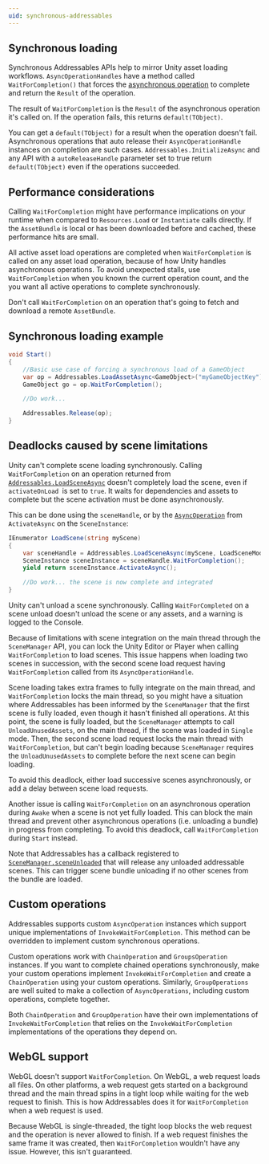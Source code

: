 ```yaml
---
uid: synchronous-addressables
---
```


## Synchronous loading

Synchronous Addressables APIs help to mirror Unity asset loading workflows. `AsyncOperationHandles` have a method called `WaitForCompletion()` that forces the [asynchronous operation](AddressableAssetsAsyncOperationHandle.md) to complete and return the `Result` of the operation.

The result of `WaitForCompletion` is the `Result` of the asynchronous operation it's called on. If the operation fails, this returns `default(TObject)`.

You can get a `default(TObject)` for a result when the operation doesn't fail. Asynchronous operations that auto release their `AsyncOperationHandle` instances on completion are such cases.  `Addressables.InitializeAsync` and any API with a `autoReleaseHandle` parameter set to true return `default(TObject)` even if the operations succeeded.

## Performance considerations

Calling `WaitForCompletion` might have performance implications on your runtime when compared to `Resources.Load` or `Instantiate` calls directly. If the `AssetBundle` is local or has been downloaded before and cached, these performance hits are small.

All active asset load operations are completed when `WaitForCompletion` is called on any asset load operation, because of how Unity handles asynchronous operations. To avoid unexpected stalls, use `WaitForCompletion` when you known the current operation count, and the you want all active operations to complete synchronously.

Don't call `WaitForCompletion` on an operation that's going to fetch and download a remote `AssetBundle`.

## Synchronous loading example

```c#
void Start()
{
    //Basic use case of forcing a synchronous load of a GameObject
    var op = Addressables.LoadAssetAsync<GameObject>("myGameObjectKey");
    GameObject go = op.WaitForCompletion();

    //Do work...

    Addressables.Release(op);
}
```

## Deadlocks caused by scene limitations

Unity can't complete scene loading synchronously. Calling `WaitForCompletion` on an operation returned from [`Addressables.LoadSceneAsync`](xref:UnityEngine.AddressableAssets.Addressables.LoadSceneAsync*) doesn't completely load the scene, even if `activateOnLoad `is set to `true`. It waits for dependencies and assets to complete but the scene activation must be done asynchronously.

This can be done using the `sceneHandle`, or by the [`AsyncOperation`](xref:UnityEngine.AsyncOperation) from `ActivateAsync` on the `SceneInstance`:

```c#
IEnumerator LoadScene(string myScene)
{
    var sceneHandle = Addressables.LoadSceneAsync(myScene, LoadSceneMode.Additive);
    SceneInstance sceneInstance = sceneHandle.WaitForCompletion();
    yield return sceneInstance.ActivateAsync();

    //Do work... the scene is now complete and integrated
}
```

Unity can't unload a scene synchronously. Calling `WaitForCompleted` on a scene unload doesn't unload the scene or any assets, and a warning is logged to the Console.

Because of limitations with scene integration on the main thread through the `SceneManager` API, you can lock the Unity Editor or Player when calling `WaitForCompletion` to load scenes. This issue happens when loading two scenes in succession, with the second scene load request having `WaitForCompletion` called from its `AsyncOperationHandle`.

Scene loading takes extra frames to fully integrate on the main thread, and `WaitForCompletion` locks the main thread, so you might have a situation where Addressables has been informed by the `SceneManager` that the first scene is fully loaded, even though it hasn't finished all operations. At this point, the scene is fully loaded, but the `SceneManager` attempts to call `UnloadUnusedAssets`, on the main thread, if the scene was loaded in `Single` mode. Then, the second scene load request locks the main thread with `WaitForCompletion`, but can't begin loading because `SceneManager` requires the `UnloadUnusedAssets` to complete before the next scene can begin loading.

To avoid this deadlock, either load successive scenes asynchronously, or add a delay between scene load requests.

Another issue is calling `WaitForCompletion` on an asynchronous operation during `Awake` when a scene is not yet fully loaded. This can block the main thread and prevent other asynchronous operations (i.e. unloading a bundle) in progress from completing. To avoid this deadlock, call `WaitForCompletion` during `Start` instead.

Note that Addressables has a callback registered to [`SceneManager.sceneUnloaded`](xref:UnityEngine.SceneManagement.SceneManager.sceneUnloaded(UnityEngine.Events.UnityAction`1<UnityEngine.SceneManagement.Scene>)) that will release any unloaded addressable scenes. This can trigger scene bundle unloading if no other scenes from the bundle are loaded.

## Custom operations

Addressables supports custom `AsyncOperation` instances which support unique implementations of `InvokeWaitForCompletion`. This method can be overridden to implement custom synchronous operations.

Custom operations work with `ChainOperation` and `GroupsOperation` instances. If you want to complete chained operations synchronously, make your custom operations implement `InvokeWaitForCompletion` and create a `ChainOperation` using your custom operations. Similarly, `GroupOperations` are well suited to make a collection of `AsyncOperations`, including custom operations, complete together.

Both `ChainOperation` and `GroupOperation` have their own implementations of `InvokeWaitForCompletion` that relies on the `InvokeWaitForCompletion` implementations of the operations they depend on.

## WebGL support

WebGL doesn't support `WaitForCompletion`. On WebGL, a web request loads all files. On other platforms, a web request gets started on a background thread and the main thread spins in a tight loop while waiting for the web request to finish. This is how Addressables does it for `WaitForCompletion` when a web request is used.

Because WebGL is single-threaded, the tight loop blocks the web request and the operation is never allowed to finish. If a web request finishes the same frame it was created, then `WaitForCompletion` wouldn't have any issue. However, this isn't guaranteed.
